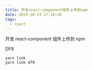 ```yaml
---
title: 开发react-component组件上传到npm
date: 2019-10-23 17:18:28
tags:
  - react
---
```


开发 react-component 组件上传到 npm

<!--more-->

DF9

```
yarn link
yarn link df9
```
